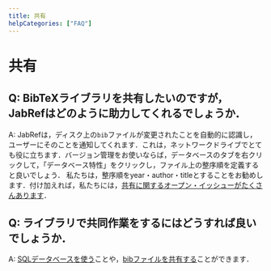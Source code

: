 ```yaml
---
title: 共有
helpCategories: ["FAQ"]
---
```


# 共有

## Q: BibTeXライブラリを共有したいのですが，JabRefはどのように助力してくれるでしょうか．

A: JabRefは，ディスク上の`bib`ファイルが変更されたことを自動的に認識し，ユーザーにそのことを通知してくれます．これは，ネットワークドライブでとても役に立ちます．バージョン管理をお使いならば，データベースのタブを右クリックして，「データベース特性」をクリックし，ファイル上の整序順を定義すると良いでしょう． 私たちは，整序順をyear・author・titleとすることをお勧めします．付け加えれば，私たちには，[共有に関するオープン・イッシューがたくさんあります](https://github.com/JabRef/jabref/wiki/FeatureRequests-Sorted#allow-me-to-work-with-others-please)．

## Q: ライブラリで共同作業をするにはどうすれば良いでしょうか．

A: [SQLデータベースを使う](http://help.jabref.org/en/SQLDatabase)ことや，[bibファイルを共有する](http://help.jabref.org/en/SharedBibFile)ことができます．

